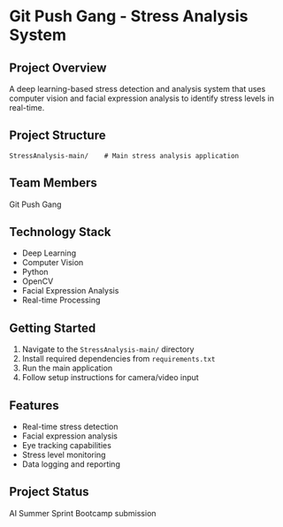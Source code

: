 # Git Push Gang - Stress Analysis System

## Project Overview
A deep learning-based stress detection and analysis system that uses computer vision and facial expression analysis to identify stress levels in real-time.

## Project Structure
```
StressAnalysis-main/    # Main stress analysis application
```

## Team Members
Git Push Gang

## Technology Stack
- Deep Learning
- Computer Vision
- Python
- OpenCV
- Facial Expression Analysis
- Real-time Processing

## Getting Started
1. Navigate to the `StressAnalysis-main/` directory
2. Install required dependencies from `requirements.txt`
3. Run the main application
4. Follow setup instructions for camera/video input

## Features
- Real-time stress detection
- Facial expression analysis
- Eye tracking capabilities
- Stress level monitoring
- Data logging and reporting

## Project Status
AI Summer Sprint Bootcamp submission
